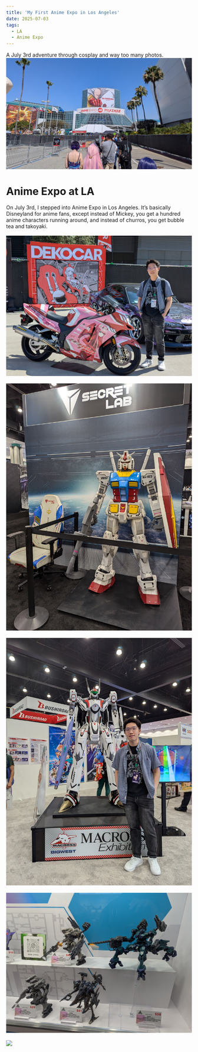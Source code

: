 ```yaml
---
title: 'My First Anime Expo in Los Angeles'
date: 2025-07-03
tags:
  - LA
  - Anime Expo
---
```

A July 3rd adventure through cosplay and way too many photos.
<br/><img src='/images/2025/PXL_20250703_170419515.jpg'>

Anime Expo at LA
======

On July 3rd, I stepped into Anime Expo in Los Angeles. It’s basically Disneyland for anime fans, except instead of Mickey, you get a hundred anime characters running around, and instead of churros, you get bubble tea and takoyaki.
<br>
<br>
<img src='/images/2025/PXL_20250703_225027067.jpg'>
<br>
<br>
<img src='/images/2025/PXL_20250703_173111757.jpg'>
<br>
<br>
<img src='/images/2025/PXL_20250703_194812411.jpg'>
<br>
<br>
<img src='/images/2025/PXL_20250703_210304412.jpg'>
<br>
<br>
<img src='/images/2025/PXL_20250703_205631767.jpg'>
<br>
<br>